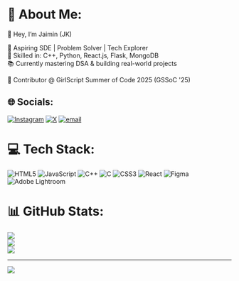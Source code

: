 # 💫 About Me:
👋 Hey, I’m Jaimin (JK)  

🌟 Aspiring SDE | Problem Solver | Tech Explorer  
🔧 Skilled in: C++, Python, React.js, Flask, MongoDB  
📚 Currently mastering DSA & building real-world projects  

🚀 Contributor @ GirlScript Summer of Code 2025 (GSSoC '25)  


## 🌐 Socials:
[![Instagram](https://img.shields.io/badge/Instagram-%23E4405F.svg?logo=Instagram&logoColor=white)](https://instagram.com/jaimin_kansagara) [![X](https://img.shields.io/badge/X-black.svg?logo=X&logoColor=white)](https://x.com/@JKansagara88275) [![email](https://img.shields.io/badge/Email-D14836?logo=gmail&logoColor=white)](mailto:se.jaimin91@gmail.com) 

# 💻 Tech Stack:
![HTML5](https://img.shields.io/badge/html5-%23E34F26.svg?style=for-the-badge&logo=html5&logoColor=white) ![JavaScript](https://img.shields.io/badge/javascript-%23323330.svg?style=for-the-badge&logo=javascript&logoColor=%23F7DF1E) ![C++](https://img.shields.io/badge/c++-%2300599C.svg?style=for-the-badge&logo=c%2B%2B&logoColor=white) ![C](https://img.shields.io/badge/c-%2300599C.svg?style=for-the-badge&logo=c&logoColor=white) ![CSS3](https://img.shields.io/badge/css3-%231572B6.svg?style=for-the-badge&logo=css3&logoColor=white) ![React](https://img.shields.io/badge/react-%2320232a.svg?style=for-the-badge&logo=react&logoColor=%2361DAFB) ![Figma](https://img.shields.io/badge/figma-%23F24E1E.svg?style=for-the-badge&logo=figma&logoColor=white) ![Adobe Lightroom](https://img.shields.io/badge/Adobe%20Lightroom-31A8FF.svg?style=for-the-badge&logo=Adobe%20Lightroom&logoColor=white)
# 📊 GitHub Stats:
![](https://github-readme-stats.vercel.app/api?username=Jaiminkansagara1327&theme=tokyonight&hide_border=false&include_all_commits=false&count_private=false)<br/>
![](https://nirzak-streak-stats.vercel.app/?user=Jaiminkansagara1327&theme=tokyonight&hide_border=false)<br/>
![](https://github-readme-stats.vercel.app/api/top-langs/?username=Jaiminkansagara1327&theme=tokyonight&hide_border=false&include_all_commits=false&count_private=false&layout=compact)

---
[![](https://visitcount.itsvg.in/api?id=Jaiminkansagara1327&icon=0&color=0)](https://visitcount.itsvg.in)

<!-- Proudly created with GPRM ( https://gprm.itsvg.in ) -->
